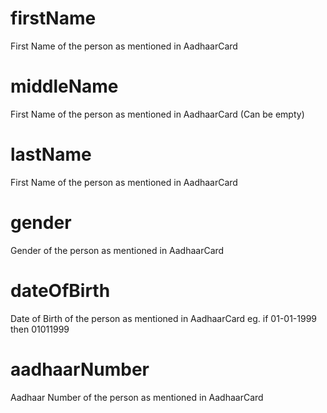 # firstName
First Name of the person as mentioned in AadhaarCard

# middleName
First Name of the person as mentioned in AadhaarCard (Can be empty)

# lastName
First Name of the person as mentioned in AadhaarCard

# gender
Gender of the person as mentioned in AadhaarCard

# dateOfBirth
Date of Birth of the person as mentioned in AadhaarCard eg. if 01-01-1999 then 01011999

# aadhaarNumber
Aadhaar Number of the person as mentioned in AadhaarCard
